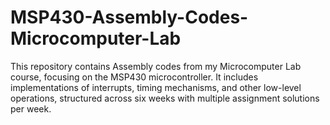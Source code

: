 # MSP430-Assembly-Codes-Microcomputer-Lab
This repository contains Assembly codes from my Microcomputer Lab course, focusing on the MSP430 microcontroller. It includes implementations of interrupts, timing mechanisms, and other low-level operations, structured across six weeks with multiple assignment solutions per week.
